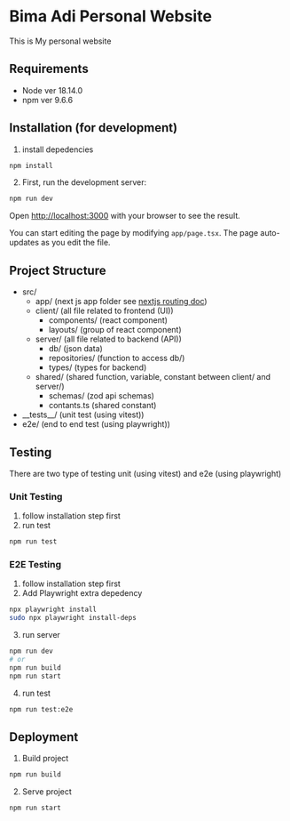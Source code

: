 # Bima Adi Personal Website
This is My personal website

## Requirements
- Node ver 18.14.0
- npm ver 9.6.6

## Installation (for development)
1. install depedencies
```bash
npm install
```

2. First, run the development server:

```bash
npm run dev
```

Open [http://localhost:3000](http://localhost:3000) with your browser to see the result.

You can start editing the page by modifying `app/page.tsx`. The page auto-updates as you edit the file.

## Project Structure
- src/
    - app/ (next js app folder see [nextjs routing doc](https://nextjs.org/docs/app/building-your-application/routing))
    - client/ (all file related to frontend (UI))
        - components/ (react component)
        - layouts/ (group of react component)
    - server/ (all file related to backend (API))
        - db/ (json data)
        - repositories/ (function to access db/)
        - types/ (types for backend)
    - shared/ (shared function, variable, constant between client/ and server/)
        - schemas/ (zod api schemas)
        - contants.ts (shared constant)
- \_\_tests\_\_/ (unit test (using vitest))
- e2e/ (end to end test (using playwright))

## Testing
There are two type of testing unit (using vitest) and e2e (using playwright)

### Unit Testing
1. follow installation step first
2. run test
```bash
npm run test
```

### E2E Testing
1. follow installation step first
2. Add Playwright extra depedency
```bash
npx playwright install
sudo npx playwright install-deps
```
3. run server
```bash
npm run dev
# or
npm run build
npm run start
```
4. run test
```bash
npm run test:e2e
```

## Deployment
1. Build project
```bash
npm run build
```

2. Serve project
```bash
npm run start
```
